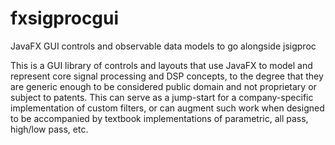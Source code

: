 # fxsigprocgui

JavaFX GUI controls and observable data models to go alongside jsigproc

This is a GUI library of controls and layouts that use JavaFX to model and represent core signal processing and DSP concepts, to the degree that they are generic enough to be considered public domain and not proprietary or subject to patents. This can serve as a jump-start for a company-specific implementation of custom filters, or can augment such work when designed to be accompanied by textbook implementations of parametric, all pass, high/low pass, etc.
